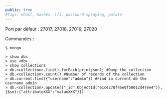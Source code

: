 ```yaml
---
public: true 
#Tags: vhost, hashes, lfi, password-spraying, potato
---
```


Port par défaut : 27017, 27018, 27019, 27020

Commandes :

```
$ mongo

> show dbs
> use <db>
> show collections
> db.<collection>.find().forEach(printjson); #Dump the collection
> db.<collection>.count() #Number of records of the collection
> db.current.find({"username":"admin"}) #Find in current db the username admin
> db.<collection>.update({"_id":ObjectId("61ce278f46e0fb0012d47ee4")}, {$set:{"attributeXXX":"valueXXX"}})'
```

